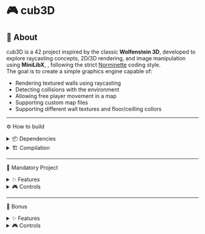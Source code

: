# 🎮 cub3D

## 📌 About
cub3D is a 42 project inspired by the classic **Wolfenstein 3D**, developed to explore raycasting concepts, 2D/3D rendering, and image manipulation using **MiniLibX**, , following the strict [Norminette](https://github.com/42School/norminette) coding style.  
The goal is to create a simple graphics engine capable of:
- Rendering textured walls using raycasting
- Detecting collisions with the environment
- Allowing free player movement in a map
- Supporting custom map files
- Supporting different wall textures and floor/ceilling collors

---

⚙️ How to build<br> 
<details>
<summary>📦 Dependencies</summary><br>
- In order to compile and run the game, you will need several dependencies, which you can install on the terminal:
<br>

```bash
sudo apt-get install gcc make libxext-dev libx11-dev libbsd-dev libxrandr-dev libxi-dev libxinerama-dev
```
</details>
<details>
<summary>🏗️ Compilation</summary><br>

1. **Clone the repository**

```bash
https://github.com/mmiguelo/Cub3d.git
cd cub3d
```
2. **Install minilibx library**
   
```bash
make download
```
3. **Compile C files**
   
```bash
make
```
4. **Run the game**
   
```bash
./cub3D maps/valid/map.cub
```
5. **other make commands**

| Command | Description |
|---|---|
| make re | Recompiles the entire project |
| make clean | Removes object files |
| make fclean | Removes object files and executable |

</details>

---

🚀 Mandatory Project<br>
<details>
<summary>✨ Features</summary><br>
  
+ Parsing of custom ```.cub``` maps
+ Support for textures for each direction (N, S, E, W)
+ Customizable floor and ceiling colors
+ Wall rendering using raycasting algorithm
+ Free player movement with camera rotation

</details>

<details>
<summary>🎮 Controls</summary><br>

| Key   | Action            |
| ----- | ----------------- |
| `W`   | Move forward      |
| `S`   | Move backward     |
| `A`   | Strafe left       |
| `D`   | Strafe right      |
| `←`   | Rotate view left  |
| `→`   | Rotate view right |
| `ESC` | Exit game         |

</details>

---

🎯 Bonus

<details>
<summary>✨ Features</summary><br>

+ Real-time minimap rendering
+ Real time FPS visualizer
+ Addition of distance-based brightness falloff
+ Wall collision detection
+ Rotation of the point of view with the mouse

</details>

<details>
<summary>🎮 Controls</summary><br>

| Key   | Action            |
| ----- | ----------------- |
| `W`   | Move forward      |
| `S`   | Move backward     |
| `A`   | Strafe left       |
| `D`   | Strafe right      |
| `← / →` | Rotate camera  |
| *Mouse Move* | Rotate camera |
| `ESC` | Exit game         |

</details>
